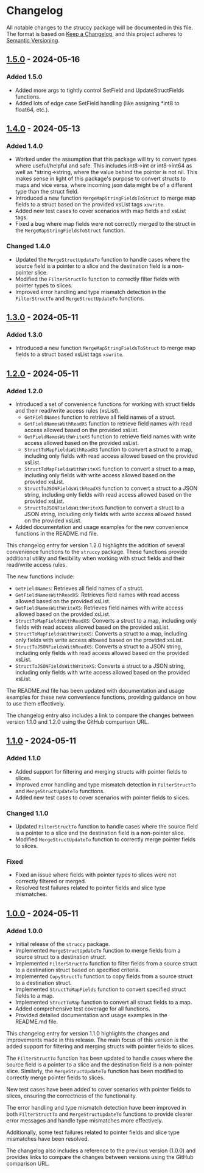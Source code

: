 # Changelog

All notable changes to the struccy package will be documented in this file.
The format is based on [Keep a Changelog](https://keepachangelog.com/en/1.0.0/),
and this project adheres to [Semantic Versioning](https://semver.org/spec/v2.0.0.html).

## [1.5.0] - 2024-05-16

[1.5.0]: https://github.com/itsatony/struccy/releases/tag/v1.5.0

### Added 1.5.0

- Added more args to tightly control SetField and UpdateStructFields functions.
- Added lots of edge case SetField handling (like assigning *int8 to float64, etc.).

## [1.4.0] - 2024-05-13

[1.4.0]: https://github.com/itsatony/struccy/releases/tag/v1.4.0

### Added 1.4.0

- Worked under the assumption that this package will try to convert types where useful/helpful and safe. This includes int8->int or int8->int64 as well as *string->string, where the value behind the pointer is not nil. This makes sense in light of this package's purpose to convert structs to maps and vice versa, where incoming json data might be of a different type than the struct field.
- Introduced a new function `MergeMapStringFieldsToStruct` to merge map fields to a struct based on the provided xsList tags `xswrite`.
- Added new test cases to cover scenarios with map fields and xsList tags.
- Fixed a bug where map fields were not correctly merged to the struct in the `MergeMapStringFieldsToStruct` function.

### Changed 1.4.0

- Updated the `MergeStructUpdateTo` function to handle cases where the source field is a pointer to a slice and the destination field is a non-pointer slice.
- Modified the `FilterStructTo` function to correctly filter fields with pointer types to slices.
- Improved error handling and type mismatch detection in the `FilterStructTo` and `MergeStructUpdateTo` functions.

## [1.3.0] - 2024-05-11

[1.3.0]: https://github.com/itsatony/struccy/releases/tag/v1.3.0

### Added 1.3.0

- Introduced a new function `MergeMapStringFieldsToStruct` to merge map fields to a struct based xsList tags `xswrite`.

## [1.2.0] - 2024-05-11

[1.2.0]: https://github.com/itsatony/struccy/releases/tag/v1.2.0

### Added 1.2.0

- Introduced a set of convenience functions for working with struct fields and their read/write access rules (xsList).
  - `GetFieldNames` function to retrieve all field names of a struct.
  - `GetFieldNamesWithReadXS` function to retrieve field names with read access allowed based on the provided xsList.
  - `GetFieldNamesWithWriteXS` function to retrieve field names with write access allowed based on the provided xsList.
  - `StructToMapFieldsWithReadXS` function to convert a struct to a map, including only fields with read access allowed based on the provided xsList.
  - `StructToMapFieldsWithWriteXS` function to convert a struct to a map, including only fields with write access allowed based on the provided xsList.
  - `StructToJSONFieldsWithReadXS` function to convert a struct to a JSON string, including only fields with read access allowed based on the provided xsList.
  - `StructToJSONFieldsWithWriteXS` function to convert a struct to a JSON string, including only fields with write access allowed based on the provided xsList.
- Added documentation and usage examples for the new convenience functions in the README.md file.

This changelog entry for version 1.2.0 highlights the addition of several convenience functions to the `struccy` package. These functions provide additional utility and flexibility when working with struct fields and their read/write access rules.

The new functions include:

- `GetFieldNames`: Retrieves all field names of a struct.
- `GetFieldNamesWithReadXS`: Retrieves field names with read access allowed based on the provided xsList.
- `GetFieldNamesWithWriteXS`: Retrieves field names with write access allowed based on the provided xsList.
- `StructToMapFieldsWithReadXS`: Converts a struct to a map, including only fields with read access allowed based on the provided xsList.
- `StructToMapFieldsWithWriteXS`: Converts a struct to a map, including only fields with write access allowed based on the provided xsList.
- `StructToJSONFieldsWithReadXS`: Converts a struct to a JSON string, including only fields with read access allowed based on the provided xsList.
- `StructToJSONFieldsWithWriteXS`: Converts a struct to a JSON string, including only fields with write access allowed based on the provided xsList.

The README.md file has been updated with documentation and usage examples for these new convenience functions, providing guidance on how to use them effectively.

The changelog entry also includes a link to compare the changes between version 1.1.0 and 1.2.0 using the GitHub comparison URL.

## [1.1.0] - 2024-05-11

[1.1.0]: https://github.com/itsatony/struccy/releases/tag/v1.1.0

### Added 1.1.0

- Added support for filtering and merging structs with pointer fields to slices.
- Improved error handling and type mismatch detection in `FilterStructTo` and `MergeStructUpdateTo` functions.
- Added new test cases to cover scenarios with pointer fields to slices.

### Changed 1.1.0

- Updated `FilterStructTo` function to handle cases where the source field is a pointer to a slice and the destination field is a non-pointer slice.
- Modified `MergeStructUpdateTo` function to correctly merge pointer fields to slices.

### Fixed

- Fixed an issue where fields with pointer types to slices were not correctly filtered or merged.
- Resolved test failures related to pointer fields and slice type mismatches.

## [1.0.0] - 2024-05-11

[1.0.0]: https://github.com/itsatony/struccy/releases/tag/v1.0.0

### Added 1.0.0

- Initial release of the `struccy` package.
- Implemented `MergeStructUpdateTo` function to merge fields from a source struct to a destination struct.
- Implemented `FilterStructTo` function to filter fields from a source struct to a destination struct based on specified criteria.
- Implemented `CopyStructTo` function to copy fields from a source struct to a destination struct.
- Implemented `StructToMapFields` function to convert specified struct fields to a map.
- Implemented `StructToMap` function to convert all struct fields to a map.
- Added comprehensive test coverage for all functions.
- Provided detailed documentation and usage examples in the README.md file.

This changelog entry for version 1.1.0 highlights the changes and improvements made in this release. The main focus of this version is the added support for filtering and merging structs with pointer fields to slices.

The `FilterStructTo` function has been updated to handle cases where the source field is a pointer to a slice and the destination field is a non-pointer slice. Similarly, the `MergeStructUpdateTo` function has been modified to correctly merge pointer fields to slices.

New test cases have been added to cover scenarios with pointer fields to slices, ensuring the correctness of the functionality.

The error handling and type mismatch detection have been improved in both `FilterStructTo` and `MergeStructUpdateTo` functions to provide clearer error messages and handle type mismatches more effectively.

Additionally, some test failures related to pointer fields and slice type mismatches have been resolved.

The changelog also includes a reference to the previous version (1.0.0) and provides links to compare the changes between versions using the GitHub comparison URL.

